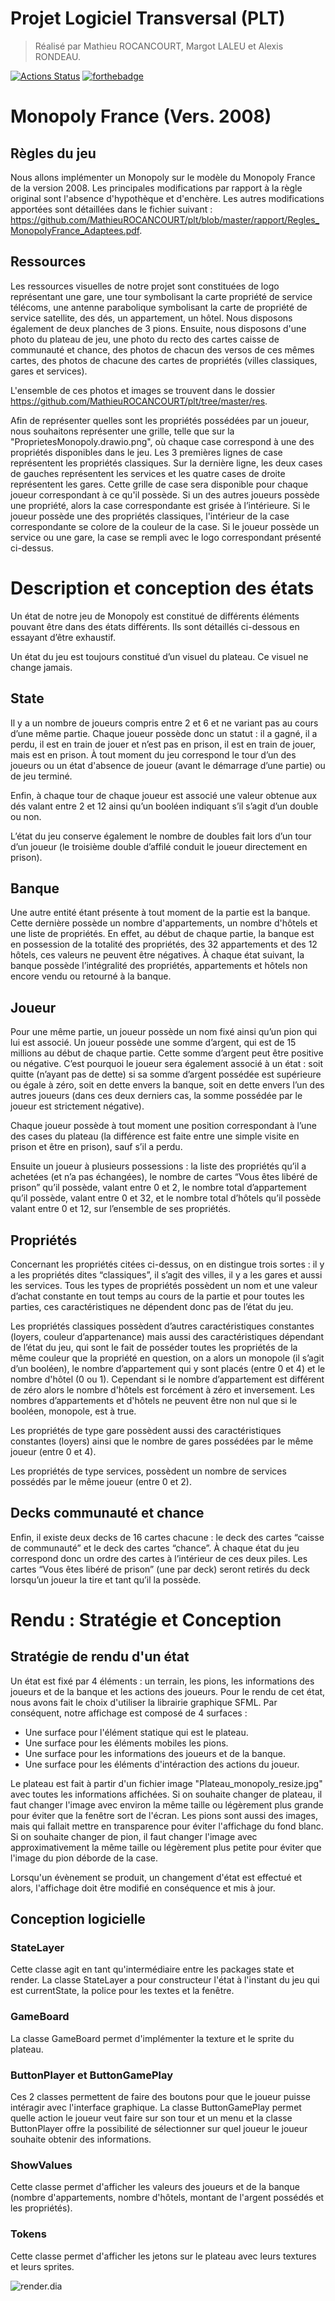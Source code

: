 # Projet Logiciel Transversal (PLT)
> Réalisé par Mathieu ROCANCOURT, Margot LALEU et Alexis RONDEAU.


[![Actions Status](https://github.com/cbares/plt/workflows/PLT%20build/badge.svg)](https://github.com/cbares/plt/actions)
[![forthebadge](https://forthebadge.com/images/badges/made-with-c-plus-plus.svg)](https://forthebadge.com)

# Monopoly France (Vers. 2008)
## Règles du jeu
Nous allons implémenter un Monopoly sur le modèle du Monopoly France de la version 2008. Les principales modifications par rapport à la règle original sont l'absence d'hypothèque et d'enchère. Les autres modifications apportées sont détaillées dans le fichier suivant : https://github.com/MathieuROCANCOURT/plt/blob/master/rapport/Regles_MonopolyFrance_Adaptees.pdf.

## Ressources
Les ressources visuelles de notre projet sont constituées de logo représentant une gare, une tour symbolisant la carte propriété de service télécoms, une antenne parabolique symbolisant la carte de propriété de service satellite, des dés, un appartement, un hôtel. Nous disposons également de deux planches de 3 pions. 
Ensuite, nous disposons d'une photo du plateau de jeu, une photo du recto des cartes caisse de communauté et chance, des photos de chacun des versos de ces mêmes cartes, des photos de chacune des cartes de propriétés (villes classiques, gares et services).

L'ensemble de ces photos et images se trouvent dans le dossier https://github.com/MathieuROCANCOURT/plt/tree/master/res.

Afin de représenter quelles sont les propriétés possédées par un joueur, nous souhaitons représenter une grille, telle que sur la "ProprietesMonopoly.drawio.png", où chaque case correspond à une des propriétés disponibles dans le jeu. Les 3 premières lignes de case représentent les propriétés classiques. Sur la dernière ligne, les deux cases de gauches représentent les services et les quatre cases de droite représentent les gares.
Cette grille de case sera disponible pour chaque joueur correspondant à ce qu'il possède. Si un des autres joueurs possède une propriété, alors la case correspondante est grisée à l’intérieure. Si le joueur possède une des propriétés classiques, l'intérieur de la case correspondante se colore de la couleur de la case. Si le joueur possède un service ou une gare, la case se rempli avec le logo correspondant présenté ci-dessus.

# Description et conception des états

Un état de notre jeu de Monopoly est constitué de différents éléments pouvant être dans des états différents. Ils sont détaillés ci-dessous en essayant d’être exhaustif.

Un état du jeu est toujours constitué d’un visuel du plateau. Ce visuel ne change jamais.

## State

Il y a un nombre de joueurs compris entre 2 et 6 et ne variant pas au cours d’une même partie.
Chaque joueur possède donc un statut : il a gagné, il a perdu, il est en train de jouer et n’est pas en prison, il est en train de jouer, mais est en prison.
À tout moment du jeu correspond le tour d’un des joueurs ou un état d'absence de joueur (avant le démarrage d’une partie) ou de jeu terminé.

Enfin, à chaque tour de chaque joueur est associé une valeur obtenue aux dés valant entre 2 et 12 ainsi qu’un booléen indiquant s’il s’agit d’un double ou non.

L’état du jeu conserve également le nombre de doubles fait lors d’un tour d’un joueur (le troisième double d’affilé conduit le joueur directement en prison).

## Banque

Une autre entité étant présente à tout moment de la partie est la banque. Cette dernière possède un nombre d'appartements, un nombre d'hôtels et une liste de propriétés. En effet, au début de chaque partie, la banque est en possession de la totalité des propriétés, des 32 appartements et des 12 hôtels, ces valeurs ne peuvent être négatives. À chaque état suivant, la banque possède l’intégralité des propriétés, appartements et hôtels non encore vendu ou retourné à la banque.

## Joueur 

Pour une même partie, un joueur possède un nom fixé ainsi qu’un pion qui lui est associé. Un joueur possède une somme d’argent, qui est de 15 millions au début de chaque partie. Cette somme d’argent peut être positive ou négative. C’est pourquoi le joueur sera également associé à un état : soit quitte (n’ayant pas de dette) si sa somme d’argent possédée est supérieure ou égale à zéro, soit en dette envers la banque, soit en dette envers l’un des autres joueurs (dans ces deux derniers cas, la somme possédée par le joueur est strictement négative).

Chaque joueur possède à tout moment une position correspondant à l’une des cases du plateau (la différence est faite entre une simple visite en prison et être en prison), sauf s’il a perdu.

Ensuite un joueur à plusieurs possessions : la liste des propriétés qu’il a achetées (et n’a pas échangées), le nombre de cartes “Vous êtes libéré de prison” qu’il possède, valant entre 0 et 2, le nombre total d’appartement qu’il possède, valant entre 0 et 32, et le nombre total d’hôtels qu’il possède valant entre 0 et 12, sur l’ensemble de ses propriétés.

## Propriétés 

Concernant les propriétés citées ci-dessus, on en distingue trois sortes : il y a les propriétés dites “classiques”, il s’agit des villes, il y a les gares et aussi les services.
Tous les types de propriétés possèdent un nom et une valeur d’achat constante en tout temps au cours de la partie et pour toutes les parties, ces caractéristiques ne dépendent donc pas de l’état du jeu.

Les propriétés classiques possèdent d’autres caractéristiques constantes (loyers, couleur d’appartenance) mais aussi des caractéristiques dépendant de l’état du jeu, qui sont le fait de posséder toutes les propriétés de la même couleur que la propriété en question, on a alors un monopole (il s’agit d’un booléen), le nombre d’appartement qui y sont placés (entre 0 et 4) et le nombre d'hôtel (0 ou 1). Cependant si le nombre d’appartement est différent de zéro alors le nombre d'hôtels est forcément à zéro et inversement. Les nombres d’appartements et d'hôtels ne peuvent être non nul que si le booléen, monopole, est à true.

Les propriétés de type gare possèdent aussi des caractéristiques constantes (loyers) ainsi que le nombre de gares possédées par le même joueur (entre 0 et 4).

Les propriétés de type services, possèdent un nombre de services possédés par le même joueur (entre 0 et 2).

## Decks communauté et chance

Enfin, il existe deux decks de 16 cartes chacune : le deck des cartes “caisse de communauté” et le deck des cartes “chance”. À chaque état du jeu correspond donc un ordre des cartes à l’intérieur de ces deux piles. Les cartes “Vous êtes libéré de prison” (une par deck) seront retirés du deck lorsqu’un joueur la tire et tant qu’il la possède.

# Rendu : Stratégie et Conception
## Stratégie de rendu d'un état

Un état est fixé par 4 éléments : un terrain, les pions, les informations des joueurs et de la banque et les actions des joueurs.
Pour le rendu de cet état, nous avons fait le choix d'utiliser la librairie graphique SFML. Par conséquent, notre affichage est composé de 4 surfaces :

* Une surface pour l'élément statique qui est le plateau.
* Une surface pour les éléments mobiles les pions.
* Une surface pour les informations des joueurs et de la banque.
* Une surface pour les éléments d'intéraction des actions du joueur.

Le plateau est fait à partir d'un fichier image "Plateau_monopoly_resize.jpg" avec toutes les informations affichées. Si on souhaite changer de plateau, il faut changer l'image avec environ la même taille ou légèrement plus grande pour éviter que la fenêtre sort de l'écran.
Les pions sont aussi des images, mais qui fallait mettre en transparence pour éviter l'affichage du fond blanc. Si on souhaite changer de pion, il faut changer l'image avec approximativement la même taille ou légèrement plus petite pour éviter que l'image du pion déborde de la case.

Lorsqu'un évènement se produit, un changement d'état est effectué et alors, l'affichage doit être modifié en conséquence et mis à jour.

## Conception logicielle
### StateLayer

Cette classe agit en tant qu'intermédiaire entre les packages state et render.
La classe StateLayer a pour constructeur l'état à l'instant du jeu qui est currentState, la police pour les textes et la fenêtre.

### GameBoard

La classe GameBoard permet d'implémenter la texture et le sprite du plateau.

### ButtonPlayer et ButtonGamePlay

Ces 2 classes permettent de faire des boutons pour que le joueur puisse intéragir avec l'interface graphique.
La classe ButtonGamePlay permet quelle action le joueur veut faire sur son tour et un menu et la classe ButtonPlayer offre la possibilité de sélectionner sur quel joueur le joueur souhaite obtenir des informations.

### ShowValues

Cette classe permet d'afficher les valeurs des joueurs et de la banque (nombre d'appartements, nombre d'hôtels, montant de l'argent possédés et les propriétés).

### Tokens

Cette classe permet d'afficher les jetons sur le plateau avec leurs textures et leurs sprites.

![render.dia](https://github.com/MathieuROCANCOURT/plt/blob/master/res/render.png "render")

